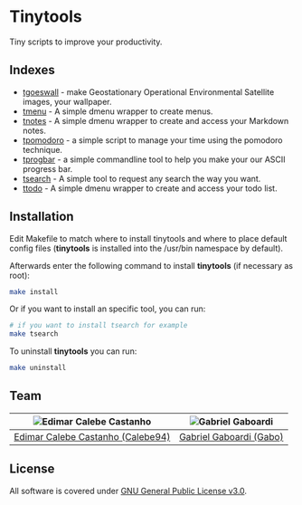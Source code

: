 # Tinytools

Tiny scripts to improve your productivity.

## Indexes

* [tgoeswall](tgoeswall/README.md) - make Geostationary Operational Environmental Satellite images, your wallpaper.
* [tmenu](tmenu/README.md) - A simple dmenu wrapper to create menus.
* [tnotes](tnotes/README.md) - A simple dmenu wrapper to create and access your Markdown notes.
* [tpomodoro](tpomodoro/README.md) - a simple script to manage your time using the pomodoro technique.
* [tprogbar](tprogbar/README.md) - a simple commandline tool to help you make your our ASCII progress bar.
* [tsearch](tsearch/README.md) - A simple tool to request any search the way you want.
* [ttodo](ttdodo/README.md) - A simple dmenu wrapper to create and access your todo list.

## Installation

Edit Makefile to match where to install tinytools and where to place default config files (**tinytools** is installed into the /usr/bin namespace by default).

Afterwards enter the following command to install **tinytools** (if necessary as root):

```bash
make install
```

Or if you want to install an specific tool, you can run:

```bash
# if you want to install tsearch for example
make tsearch
```

To uninstall **tinytools** you can run:

```bash
make uninstall
```

## Team

| <img src="https://github.com/Calebe94.png?size=200" alt="Edimar Calebe Castanho"> | <img src="https://github.com/gbgabo.png?size=200" alt="Gabriel Gaboardi"> | 
|:---------------------------------------------------------------------------------:|:-------------------------------------------------------------------------:|
| [Edimar Calebe Castanho (Calebe94)](https://github.com/Calebe94)                  | [Gabriel Gaboardi (Gabo)](https://github.com/gbgabo)                      |

## License

All software is covered under [GNU General Public License v3.0](https://www.gnu.org/licenses/gpl-3.0.en.html).

